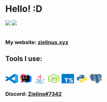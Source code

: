 # Hello! :D

<div>
  <img src="https://github-readme-stats-zielino.vercel.app/api?username=Zielin0&show_icons=true&theme=radical&text_color=EEE&icon_color=ff0d8e&bg_color=00000000&border_color=000000AA" height="175">
  <img src="https://github-readme-stats-zielino.vercel.app/api/top-langs/?username=Zielin0&theme=radical&layout=compact&bg_color=00000000&text_color=EEE&border_color=000000AA"  height="175">
</div>

<br />

<h3>My website: <a href="https://www.zielinus.xyz">zielinus.xyz</a></h3>

<h2>Tools I use:</h2>

<br />

<div style="display: inline-block">
  <a href="https://code.visualstudio.com/" style="text-decoration: none">
    <img align="center" height="30" width="40" src="https://github.com/devicons/devicon/raw/master/icons/vscode/vscode-original.svg" />
  </a>
  <a href="https://www.jetbrains.com/idea/" style="text-decoration: none">
    <img align="center" height="30" width="40" src="https://github.com/devicons/devicon/raw/master/icons/intellij/intellij-original.svg" />
  </a>
  <a href="https://www.java.com/en/" style="text-decoration: none">
    <img align="center" height="30" width="40" src="https://github.com/devicons/devicon/raw/master/icons/java/java-original.svg" />
  </a>
  <a href="https://nodejs.org/en/" style="text-decoration: none">
    <img align="center" height="30" width="40" src="https://github.com/devicons/devicon/raw/master/icons/nodejs/nodejs-original.svg" />
  </a>
  <a href="https://www.typescriptlang.org/" style="text-decoration: none">
    <img align="center" height="30" width="40" src="https://github.com/devicons/devicon/raw/master/icons/typescript/typescript-original.svg" />
  </a>
  <a href="https://www.python.org/" style="text-decoration: none">
    <img align="center" height="30" width="40" src="https://github.com/devicons/devicon/raw/master/icons/python/python-original.svg" />
  </a>
  <a href="https://www.postgresql.org/" style="text-decoration: none">
    <img align="center" height="30" width="40" src="https://github.com/devicons/devicon/raw/master/icons/postgresql/postgresql-original.svg" />
  </a>
</div>

<br />

<h3>Discord: <a href="https://discord.com/users/691735699350749273">Zielino#7342</a></h3>
